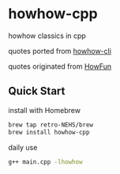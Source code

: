 # howhow-cpp
howhow classics in cpp

quotes ported from [howhow-cli](https://github.com/WeiChiaChang/howhow-cli)

quotes originated from [HowFun](https://www.youtube.com/user/jasonjason1124)

## Quick Start

install with Homebrew
```bash
brew tap retro-NEHS/brew
brew install howhow-cpp
```

daily use
```bash
g++ main.cpp -lhowhow
```
